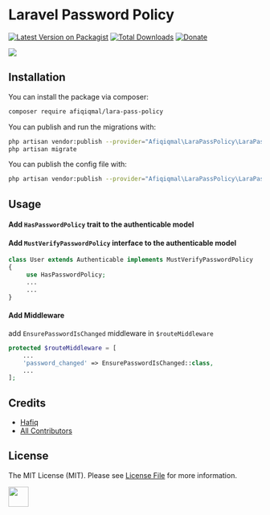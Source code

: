 # Laravel Password Policy

[![Latest Version on Packagist](https://img.shields.io/packagist/v/afiqiqmal/lara-pass-policy.svg?style=flat-square)](https://packagist.org/packages/afiqiqmal/lara-pass-policy)
[![Total Downloads](https://img.shields.io/packagist/dt/afiqiqmal/lara-pass-policy.svg?style=flat-square)](https://packagist.org/packages/afiqiqmal/lara-pass-policy)
[![Donate](https://img.shields.io/badge/Donate-PayPal-green.svg)](https://www.paypal.com/paypalme/mhi9388?locale.x=en_US)

![](https://banners.beyondco.de/LaraPassPolicy.png?theme=dark&packageManager=composer+require&packageName=afiqiqmal%2Flara-pass-policy&pattern=dominos&style=style_1&description=&md=1&showWatermark=0&fontSize=100px&images=https%3A%2F%2Flaravel.com%2Fimg%2Flogomark.min.svg)

## Installation

You can install the package via composer:

```bash
composer require afiqiqmal/lara-pass-policy
```

You can publish and run the migrations with:

```bash
php artisan vendor:publish --provider="Afiqiqmal\LaraPassPolicy\LaraPassPolicyServiceProvider" --tag="migrations"
php artisan migrate
```

You can publish the config file with:
```bash
php artisan vendor:publish --provider="Afiqiqmal\LaraPassPolicy\LaraPassPolicyServiceProvider" --tag="config"
```

## Usage

#### Add `HasPasswordPolicy` trait to the authenticable model
#### Add `MustVerifyPasswordPolicy` interface to the authenticable model

```php
class User extends Authenticable implements MustVerifyPasswordPolicy
{
     use HasPasswordPolicy;
     ...
     ...
}
```

#### Add Middleware
add `EnsurePasswordIsChanged` middleware in `$routeMiddleware`
```php
protected $routeMiddleware = [
    ...
    'password_changed' => EnsurePasswordIsChanged::class,
    ...
];

```

## Credits

- [Hafiq](https://github.com/afiqiqmal)
- [All Contributors](../../contributors)

## License

The MIT License (MIT). Please see [License File](LICENSE.md) for more information.

<a href="https://www.paypal.com/paypalme/mhi9388?locale.x=en_US"><img src="https://i.imgur.com/Y2gqr2j.png" height="40"></a>  
